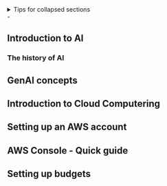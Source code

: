 <details>

<summary>Tips for collapsed sections</summary>

# Cloud computing and AI - Overview

You can add text within a collapsed section. 

You can add an image or a code block, too.

```
- [Introduction to AI](#Introduction to AI)
- [GenAI concepts](#GenAI concepts)
- [Introduction to Cloud Computering](#Introduction to Cloud Computering)
- [Setting up an AWS account](#Setting up an AWS account)
- [AWS Console - Quick guide](#AWS Console - Quick guide)
- [Setting up budgets](#Setting up budgets)
```

</details>
- 

## Introduction to AI

### The history of AI



## GenAI concepts

## Introduction to Cloud Computering

## Setting up an AWS account

## AWS Console - Quick guide

## Setting up budgets
